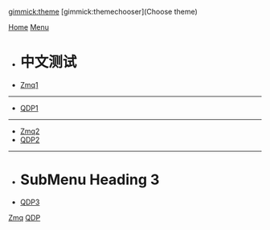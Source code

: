 [gimmick:theme](cosmo)
[gimmick:themechooser](Choose theme)

[Home](index.md)
[Menu]()

  * # 中文测试
  * [Zmq1](ZmqNotes.md)
  - - - -
  * [QDP1](QB_QDP_field_mapping.md)
  - - - -
  * [Zmq2](ZmqNotes.md)
  * [QDP2](QB_QDP_field_mapping.md)
  - - - -
  * # SubMenu Heading 3
  * [QDP3](QB_QDP_field_mapping.md)

[Zmq](ZmqNotes.md)
[QDP](QB_QDP_field_mapping.md)